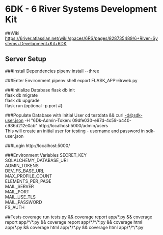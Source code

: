 # 6DK - 6 River Systems Development Kit

##Wiki
https://6river.atlassian.net/wiki/spaces/6RS/pages/828735489/6+River+Systems+Development+Kit+6DK

## Server Setup

###Install Dependencies
pipenv install --three<br />


###Enter Environment
pipenv shell
export FLASK_APP=6rweb.py <br />


###Initialize Database
flask db init <br />
flask db migrate <br />
flask db upgrade <br />
flask run (optional -p port #) <br />


###Populate Database with Initial User
cd testdata && curl -d@sdk-user.json -H "6Dk-Admin-Token: 09dfe030-e97d-4c59-b440-c936d212e0ab" http://localhost:5000/admin/users <br />
This will create an initial user for testing - username and password in sdk-user.json


###Login
http://localhost:5000/


###Environment Variables
SECRET_KEY <br />
SQLALCHEMY_DATABASE_URI <br />
ADMIN_TOKENS <br />
DEV_FS_BASE_URL <br />
MAX_PROFILE_COUNT <br />
ELEMENTS_PER_PAGE <br />
MAIL_SERVER <br />
MAIL_PORT <br />
MAIL_USE_TLS <br />
MAIL_PASSWORD <br />
FS_AUTH <br />


##Tests
coverage run tests.py && coverage report app/\*.py && coverage report app/\*/\*.py && coverage report app/\*/\*/\*.py && coverage html app/\*.py && coverage html app/\*/\*.py && coverage html app/\*/\*/\*.py